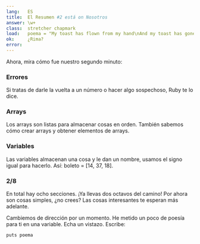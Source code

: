 ```yaml
---
lang:   ES
title:  El Resumen #2 está on Nosotros
answer: \w+
class:  stretcher chapmark
load:   poema = "My toast has flown from my hand\nAnd my toast has gone to the moon.\nBut when I saw it on television,\nPlanting our flag on Halley's comet,\nMore still did I want to eat it.\n"
ok:     ¿Rima?
error:  
---
```


Ahora, mira cómo fue nuestro segundo minuto:


### Errores
Si tratas de darle la vuelta a un número o hacer algo sospechoso, Ruby te lo dice.

### Arrays
Los arrays son listas para almacenar cosas en orden.
También sabemos cómo crear arrays y obtener elementos de arrays.

### Variables
Las variables almacenan una cosa y le dan un nombre, usamos el signo igual para hacerlo. Así:
boleto = [14, 37, 18].

### 2/8
En total hay ocho secciones. ¡Ya llevas dos octavos del camino! Por ahora son cosas simples, 
¿no crees? Las cosas interesantes te esperan más adelante.

Cambiemos de dirección por un momento. He metido un poco de poesía para ti en una variable. 
Echa un vistazo. Escribe:

    puts poema
